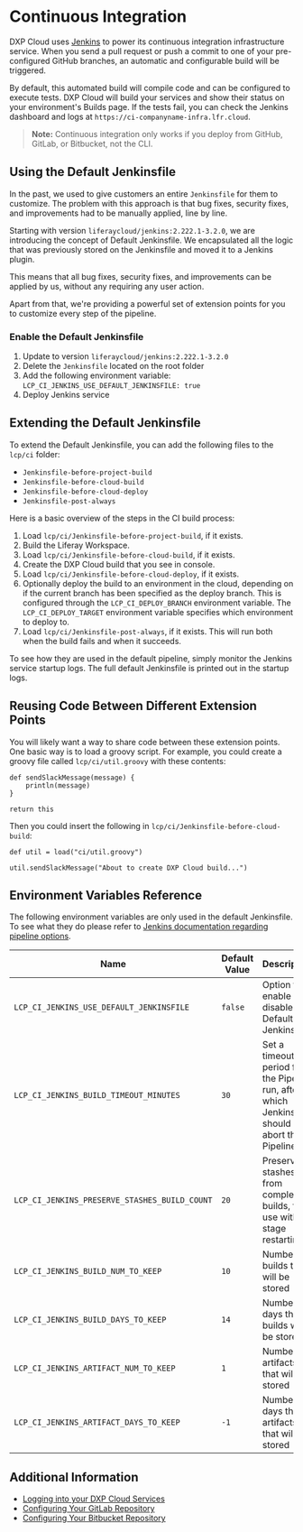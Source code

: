 # Continuous Integration

DXP Cloud uses [Jenkins](https://jenkins.io/) to power its continuous integration infrastructure service. When you send a pull request or push a commit to one of your pre-configured GitHub branches, an automatic and configurable build will be triggered.

By default, this automated build will compile code and can be configured to execute tests. DXP Cloud will build your services and show their status on your environment's Builds page. If the tests fail, you can check the Jenkins dashboard and logs at `https://ci-companyname-infra.lfr.cloud`.

> **Note:** Continuous integration only works if you deploy from GitHub, GitLab, or Bitbucket, not the CLI.

## Using the Default Jenkinsfile

In the past, we used to give customers an entire `Jenkinsfile` for them to customize. The problem with this approach is that bug fixes, security fixes, and improvements had to be manually applied, line by line.

Starting with version `liferaycloud/jenkins:2.222.1-3.2.0`, we are introducing the concept of Default Jenkinsfile. We encapsulated all the logic that was previously stored on the Jenkinsfile and moved it to a Jenkins plugin.

This means that all bug fixes, security fixes, and improvements can be applied by us, without any requiring any user action.

Apart from that, we're providing a powerful set of extension points for you to customize every step of the pipeline.

### Enable the Default Jenkinsfile

1. Update to version `liferaycloud/jenkins:2.222.1-3.2.0`
1. Delete the `Jenkinsfile` located on the root folder
1. Add the following environment variable: `LCP_CI_JENKINS_USE_DEFAULT_JENKINSFILE: true`
1. Deploy Jenkins service

## Extending the Default Jenkinsfile

To extend the Default Jenkinsfile, you can add the following files to the `lcp/ci` folder:

- `Jenkinsfile-before-project-build`
- `Jenkinsfile-before-cloud-build`
- `Jenkinsfile-before-cloud-deploy`
- `Jenkinsfile-post-always`

Here is a basic overview of the steps in the CI build process:

1. Load `lcp/ci/Jenkinsfile-before-project-build`, if it exists.
1. Build the Liferay Workspace.
1. Load `lcp/ci/Jenkinsfile-before-cloud-build`, if it exists.
1. Create the DXP Cloud build that you see in console.
1. Load `lcp/ci/Jenkinsfile-before-cloud-deploy`, if it exists.
1. Optionally deploy the build to an environment in the cloud, depending on if
   the current branch has been specified as the deploy branch. This is
   configured through the `LCP_CI_DEPLOY_BRANCH` environment variable. The
   `LCP_CI_DEPLOY_TARGET` environment variable specifies which environment to deploy
   to.
1. Load `lcp/ci/Jenkinsfile-post-always`, if it exists. This will run both when the
   build fails and when it succeeds.

To see how they are used in the default pipeline, simply monitor the Jenkins service startup logs. The full default Jenkinsfile is printed out in the startup logs.

## Reusing Code Between Different Extension Points

You will likely want a way to share code between these extension points. One basic way is to load a groovy script. For example, you could create a groovy file called `lcp/ci/util.groovy` with these contents:

```
def sendSlackMessage(message) {
	println(message)
}

return this
```

Then you could insert the following in `lcp/ci/Jenkinsfile-before-cloud-build`:

```
def util = load("ci/util.groovy")

util.sendSlackMessage("About to create DXP Cloud build...")
```

## Environment Variables Reference

The following environment variables are only used in the default Jenkinsfile. To see what they do please refer to [Jenkins documentation regarding pipeline options](https://jenkins.io/doc/book/pipeline/syntax/#options).

Name                                          | Default Value   | Description |
--------------------------------------------- | --------------- | ----------- |
`LCP_CI_JENKINS_USE_DEFAULT_JENKINSFILE`      | `false`         | Option to enable of disable the Default Jenkinsfile |
`LCP_CI_JENKINS_BUILD_TIMEOUT_MINUTES`        | `30`            | Set a timeout period for the Pipeline run, after which Jenkins should abort the Pipeline  |
`LCP_CI_JENKINS_PRESERVE_STASHES_BUILD_COUNT` | `20`            | Preserve stashes from completed builds, for use with stage restarting |
`LCP_CI_JENKINS_BUILD_NUM_TO_KEEP`            | `10`            | Number of builds that will be stored |
`LCP_CI_JENKINS_BUILD_DAYS_TO_KEEP`           | `14`            | Number of days that builds will be stored |
`LCP_CI_JENKINS_ARTIFACT_NUM_TO_KEEP`         | `1`             | Number of artifacts that will be stored |
`LCP_CI_JENKINS_ARTIFACT_DAYS_TO_KEEP`        | `-1`            | Number of days that artifacts that will be stored |

## Additional Information

* [Logging into your DXP Cloud Services](../getting-started/logging-into-your-dxp-cloud-services.md)
* [Configuring Your GitLab Repository](../getting-started/configuring-your-gitlab-repository.md)
* [Configuring Your Bitbucket Repository](../getting-started/configuring-your-bitbucket-repository.md)
